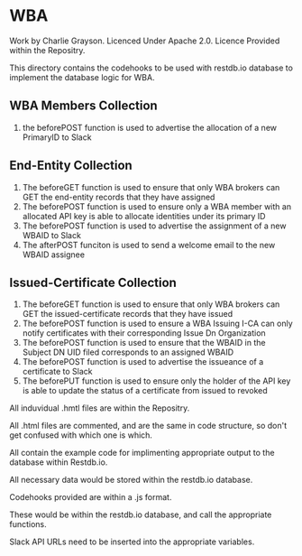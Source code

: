 # WBA

Work by Charlie Grayson.
Licenced Under Apache 2.0.
Licence Provided within the Repositry.

This directory contains the codehooks to be used with restdb.io database to implement the database logic for WBA.

## WBA Members Collection
1) the beforePOST function is used to advertise the allocation of a new PrimaryID to Slack

## End-Entity Collection
1) The beforeGET function is used to ensure that only WBA brokers can GET the end-entity records that they have assigned
2) The beforePOST function is used to ensure only a WBA member with an allocated API key is able to allocate identities under its primary ID
3) The beforePOST function is used to advertise the assignment of a new WBAID to Slack
4) The afterPOST funciton is used to send a welcome email to the new WBAID assignee

## Issued-Certificate Collection
1) The beforeGET function is used to ensure that only WBA brokers can GET the issued-certificate records that they have issued
2) The beforePOST function is used to ensure a WBA Issuing I-CA can only notify certificates with their corresponding Issue Dn Organization
3) The beforePOST function is used to ensure that the WBAID in the Subject DN UID filed corresponds to an assigned WBAID
4) The beforePOST function is used to advertise the issueance of a certificate to Slack
5) The beforePUT function is used to ensure only the holder of the API key is able to update the status of a certificate from issued to revoked

All induvidual .hmtl files are within the Repositry. 

All .html files are commented, and are the same in code structure, so don't get confused with which one is which.

All contain the example code for implimenting appropriate output to the database within Restdb.io.

All necessary data would be stored within the restdb.io database.

Codehooks provided are within a .js format.

These would be within the restdb.io database, and call the appropriate functions.

Slack API URLs need to be inserted into the appropriate variables.
